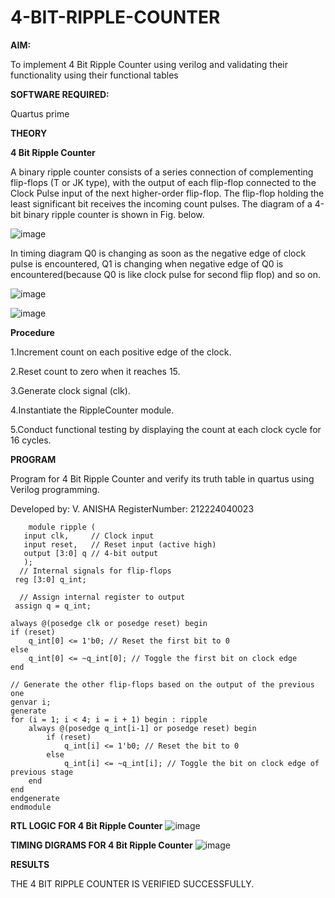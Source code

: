 # 4-BIT-RIPPLE-COUNTER

**AIM:**

To implement  4 Bit Ripple Counter using verilog and validating their functionality using their functional tables

**SOFTWARE REQUIRED:**

Quartus prime

**THEORY**

**4 Bit Ripple Counter**

A binary ripple counter consists of a series connection of complementing flip-flops (T or JK type), with the output of each flip-flop connected to the Clock Pulse input of the next higher-order flip-flop. The flip-flop holding the least significant bit receives the incoming count pulses. The diagram of a 4-bit binary ripple counter is shown in Fig. below.

![image](https://github.com/naavaneetha/4-BIT-RIPPLE-COUNTER/assets/154305477/cb4b74d4-31ab-4359-95d0-d22e67daba13)

In timing diagram Q0 is changing as soon as the negative edge of clock pulse is encountered, Q1 is changing when negative edge of Q0 is encountered(because Q0 is like clock pulse for second flip flop) and so on.

![image](https://github.com/naavaneetha/4-BIT-RIPPLE-COUNTER/assets/154305477/a573a7d6-014e-4e54-93e6-e2ac9530960b)

![image](https://github.com/naavaneetha/4-BIT-RIPPLE-COUNTER/assets/154305477/85e1958a-2fc1-49bb-9a9f-d58ccbf3663c)

**Procedure**

1.Increment count on each positive edge of the clock.

2.Reset count to zero when it reaches 15.

3.Generate clock signal (clk).

4.Instantiate the RippleCounter module.

5.Conduct functional testing by displaying the count at each clock cycle for 16 cycles.

**PROGRAM**

Program for 4 Bit Ripple Counter and verify its truth table in quartus using Verilog programming.

 Developed by: V. ANISHA
 RegisterNumber: 212224040023
 
```
    module ripple (
   input clk,     // Clock input
   input reset,   // Reset input (active high)
   output [3:0] q // 4-bit output
   );
  // Internal signals for flip-flops
 reg [3:0] q_int;

  // Assign internal register to output
 assign q = q_int;

always @(posedge clk or posedge reset) begin
if (reset) 
    q_int[0] <= 1'b0; // Reset the first bit to 0
else 
    q_int[0] <= ~q_int[0]; // Toggle the first bit on clock edge
end

// Generate the other flip-flops based on the output of the previous one
genvar i;
generate
for (i = 1; i < 4; i = i + 1) begin : ripple
    always @(posedge q_int[i-1] or posedge reset) begin
        if (reset) 
            q_int[i] <= 1'b0; // Reset the bit to 0
        else 
            q_int[i] <= ~q_int[i]; // Toggle the bit on clock edge of previous stage
    end
end
endgenerate
endmodule
```

**RTL LOGIC FOR 4 Bit Ripple Counter**
![image](https://github.com/user-attachments/assets/d9bc12dc-5b6b-4fce-8ee7-5d544de01470)

**TIMING DIGRAMS FOR 4 Bit Ripple Counter**
![image](https://github.com/user-attachments/assets/ae580c50-57bf-4e2a-a713-795376b1ac6a)

**RESULTS**

THE 4 BIT RIPPLE COUNTER IS VERIFIED SUCCESSFULLY.
